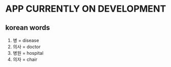 # APP CURRENTLY ON DEVELOPMENT

## korean words

1. 병 = disease
2. 의사 = doctor
3. 병원 = hospital
4. 의자 = chair
